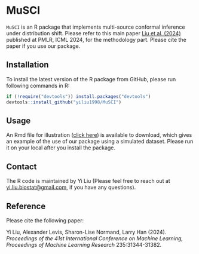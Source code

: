 # MuSCI
`MuSCI` is an R package that implements multi-source conformal inference under distribution shift. Please refer to this main paper [Liu et al. (2024)](https://proceedings.mlr.press/v235/liu24ag.html) published at PMLR, ICML 2024, for the methodology part. Please cite the paper if you use our package. 

## Installation
To install the latest version of the R package from GitHub, please run following commands in R:

```r
if (!require("devtools")) install.packages("devtools")
devtools::install_github("yiliu1998/MuSCI")
```

## Usage
An Rmd file for illustration ([click here](https://github.com/yiliu1998/MuSCI/tree/main/vignettes)) is available to download, which gives an example of the use of our package using a simulated dataset. Please run it on your local after you install the package. 

## Contact 
The R code is maintained by Yi Liu (Please feel free to reach out at yi.liu.biostat@gmail.com, if you have any questions). 

## Reference
Please cite the following paper:

Yi Liu, Alexander Levis, Sharon-Lise Normand, Larry Han (2024). <em>Proceedings of the 41st International Conference on Machine Learning, Proceedings of Machine Learning Research</em> 235:31344-31382.
